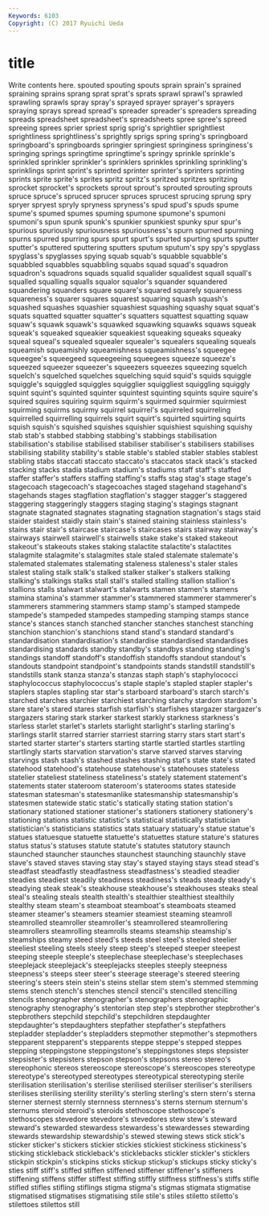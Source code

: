 ```yaml
---
Keywords: 6103 
Copyright: (C) 2017 Ryuichi Ueda
---
```


# title

Write contents here.
 spouted spouting spouts sprain sprain's
sprained spraining sprains sprang sprat sprat's sprats sprawl sprawl's sprawled
sprawling sprawls spray spray's sprayed sprayer sprayer's sprayers spraying sprays
spread spread's spreader spreader's spreaders spreading spreads spreadsheet spreadsheet's spreadsheets
spree spree's spreed spreeing sprees sprier spriest sprig sprig's sprightlier
sprightliest sprightliness sprightliness's sprightly sprigs spring spring's springboard springboard's springboards
springier springiest springiness springiness's springing springs springtime springtime's springy sprinkle
sprinkle's sprinkled sprinkler sprinkler's sprinklers sprinkles sprinkling sprinkling's sprinklings sprint
sprint's sprinted sprinter sprinter's sprinters sprinting sprints sprite sprite's sprites
spritz spritz's spritzed spritzes spritzing sprocket sprocket's sprockets sprout sprout's
sprouted sprouting sprouts spruce spruce's spruced sprucer spruces sprucest sprucing
sprung spry spryer spryest spryly spryness spryness's spud spud's spuds
spume spume's spumed spumes spuming spumone spumone's spumoni spumoni's spun
spunk spunk's spunkier spunkiest spunky spur spur's spurious spuriously spuriousness
spuriousness's spurn spurned spurning spurns spurred spurring spurs spurt spurt's
spurted spurting spurts sputter sputter's sputtered sputtering sputters sputum sputum's
spy spy's spyglass spyglass's spyglasses spying squab squab's squabble squabble's
squabbled squabbles squabbling squabs squad squad's squadron squadron's squadrons squads
squalid squalider squalidest squall squall's squalled squalling squalls squalor squalor's
squander squandered squandering squanders square square's squared squarely squareness squareness's
squarer squares squarest squaring squash squash's squashed squashes squashier squashiest
squashing squashy squat squat's squats squatted squatter squatter's squatters squattest
squatting squaw squaw's squawk squawk's squawked squawking squawks squaws squeak
squeak's squeaked squeakier squeakiest squeaking squeaks squeaky squeal squeal's squealed
squealer squealer's squealers squealing squeals squeamish squeamishly squeamishness squeamishness's squeegee
squeegee's squeegeed squeegeeing squeegees squeeze squeeze's squeezed squeezer squeezer's squeezers
squeezes squeezing squelch squelch's squelched squelches squelching squid squid's squids
squiggle squiggle's squiggled squiggles squigglier squiggliest squiggling squiggly squint squint's
squinted squinter squintest squinting squints squire squire's squired squires squiring
squirm squirm's squirmed squirmier squirmiest squirming squirms squirmy squirrel squirrel's
squirreled squirreling squirrelled squirrelling squirrels squirt squirt's squirted squirting squirts
squish squish's squished squishes squishier squishiest squishing squishy stab stab's
stabbed stabbing stabbing's stabbings stabilisation stabilisation's stabilise stabilised stabiliser stabiliser's
stabilisers stabilises stabilising stability stability's stable stable's stabled stabler stables
stablest stabling stabs staccati staccato staccato's staccatos stack stack's stacked
stacking stacks stadia stadium stadium's stadiums staff staff's staffed staffer
staffer's staffers staffing staffing's staffs stag stag's stage stage's stagecoach
stagecoach's stagecoaches staged stagehand stagehand's stagehands stages stagflation stagflation's stagger
stagger's staggered staggering staggeringly staggers staging staging's stagings stagnant stagnate
stagnated stagnates stagnating stagnation stagnation's stags staid staider staidest staidly
stain stain's stained staining stainless stainless's stains stair stair's staircase
staircase's staircases stairs stairway stairway's stairways stairwell stairwell's stairwells stake
stake's staked stakeout stakeout's stakeouts stakes staking stalactite stalactite's stalactites
stalagmite stalagmite's stalagmites stale staled stalemate stalemate's stalemated stalemates stalemating
staleness staleness's staler stales stalest staling stalk stalk's stalked stalker
stalker's stalkers stalking stalking's stalkings stalks stall stall's stalled stalling
stallion stallion's stallions stalls stalwart stalwart's stalwarts stamen stamen's stamens
stamina stamina's stammer stammer's stammered stammerer stammerer's stammerers stammering stammers
stamp stamp's stamped stampede stampede's stampeded stampedes stampeding stamping stamps
stance stance's stances stanch stanched stancher stanches stanchest stanching stanchion
stanchion's stanchions stand stand's standard standard's standardisation standardisation's standardise standardised
standardises standardising standards standby standby's standbys standing standing's standings standoff
standoff's standoffish standoffs standout standout's standouts standpoint standpoint's standpoints stands
standstill standstill's standstills stank stanza stanza's stanzas staph staph's staphylococci
staphylococcus staphylococcus's staple staple's stapled stapler stapler's staplers staples stapling
star star's starboard starboard's starch starch's starched starches starchier starchiest
starching starchy stardom stardom's stare stare's stared stares starfish starfish's
starfishes stargazer stargazer's stargazers staring stark starker starkest starkly starkness
starkness's starless starlet starlet's starlets starlight starlight's starling starling's starlings
starlit starred starrier starriest starring starry stars start start's started
starter starter's starters starting startle startled startles startling startlingly starts
starvation starvation's starve starved starves starving starvings stash stash's stashed
stashes stashing stat's state state's stated statehood statehood's statehouse statehouse's
statehouses stateless statelier stateliest stateliness stateliness's stately statement statement's statements
stater stateroom stateroom's staterooms states stateside statesman statesman's statesmanlike statesmanship
statesmanship's statesmen statewide static static's statically stating station station's stationary
stationed stationer stationer's stationers stationery stationery's stationing stations statistic statistic's
statistical statistically statistician statistician's statisticians statistics stats statuary statuary's statue
statue's statues statuesque statuette statuette's statuettes stature stature's statures status
status's statuses statute statute's statutes statutory staunch staunched stauncher staunches
staunchest staunching staunchly stave stave's staved staves staving stay stay's
stayed staying stays stead stead's steadfast steadfastly steadfastness steadfastness's steadied
steadier steadies steadiest steadily steadiness steadiness's steads steady steady's steadying
steak steak's steakhouse steakhouse's steakhouses steaks steal steal's stealing steals
stealth stealth's stealthier stealthiest stealthily stealthy steam steam's steamboat steamboat's
steamboats steamed steamer steamer's steamers steamier steamiest steaming steamroll steamrolled
steamroller steamroller's steamrollered steamrollering steamrollers steamrolling steamrolls steams steamship steamship's
steamships steamy steed steed's steeds steel steel's steeled steelier steeliest
steeling steels steely steep steep's steeped steeper steepest steeping steeple
steeple's steeplechase steeplechase's steeplechases steeplejack steeplejack's steeplejacks steeples steeply steepness
steepness's steeps steer steer's steerage steerage's steered steering steering's steers
stein stein's steins stellar stem stem's stemmed stemming stems stench
stench's stenches stencil stencil's stencilled stencilling stencils stenographer stenographer's stenographers
stenographic stenography stenography's stentorian step step's stepbrother stepbrother's stepbrothers stepchild
stepchild's stepchildren stepdaughter stepdaughter's stepdaughters stepfather stepfather's stepfathers stepladder stepladder's
stepladders stepmother stepmother's stepmothers stepparent stepparent's stepparents steppe steppe's stepped
steppes stepping steppingstone steppingstone's steppingstones steps stepsister stepsister's stepsisters stepson
stepson's stepsons stereo stereo's stereophonic stereos stereoscope stereoscope's stereoscopes stereotype
stereotype's stereotyped stereotypes stereotypical stereotyping sterile sterilisation sterilisation's sterilise sterilised
steriliser steriliser's sterilisers sterilises sterilising sterility sterility's sterling sterling's stern
stern's sterna sterner sternest sternly sternness sternness's sterns sternum sternum's
sternums steroid steroid's steroids stethoscope stethoscope's stethoscopes stevedore stevedore's stevedores
stew stew's steward steward's stewarded stewardess stewardess's stewardesses stewarding stewards
stewardship stewardship's stewed stewing stews stick stick's sticker sticker's stickers
stickier stickies stickiest stickiness stickiness's sticking stickleback stickleback's sticklebacks stickler
stickler's sticklers stickpin stickpin's stickpins sticks stickup stickup's stickups sticky
sticky's sties stiff stiff's stiffed stiffen stiffened stiffener stiffener's stiffeners
stiffening stiffens stiffer stiffest stiffing stiffly stiffness stiffness's stiffs stifle
stifled stifles stifling stiflings stigma stigma's stigmas stigmata stigmatise stigmatised
stigmatises stigmatising stile stile's stiles stiletto stiletto's stilettoes stilettos still
